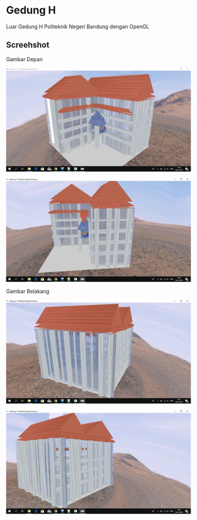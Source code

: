 # Gedung H

Luar Gedung H Politeknik Negeri Bandung dengan OpenGL

## Screehshot

Gambar Depan

![alt text](https://raw.githubusercontent.com/MufidJamaluddin/gedungh/master/screenshot/Gedung%20H%20Depan-1.JPG)

![alt text](https://raw.githubusercontent.com/MufidJamaluddin/gedungh/master/screenshot/Gedung%20H%20Depan-2.JPG)

Gambar Belakang

![alt text](https://raw.githubusercontent.com/MufidJamaluddin/gedungh/master/screenshot/Gedung%20H%20Belakang-1.JPG)

![alt text](https://raw.githubusercontent.com/MufidJamaluddin/gedungh/master/screenshot/Gedung%20H%20Belakang-2.JPG)
